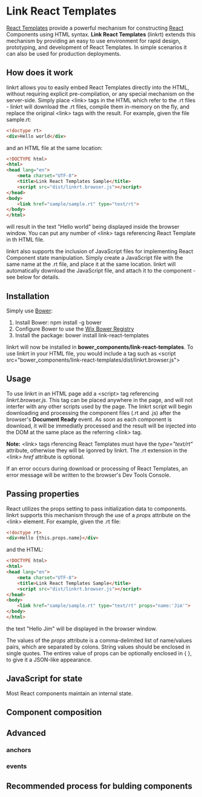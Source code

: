 # Link React Templates

[React Templates](https://github.com/wix/react-templates) provide a powerful mechanism for constructing [React](http://facebook.github.io/react/index.html) Components using HTML syntax. **Link React Templates** (linkrt) extends this mechanism by providing an easy to use environment for rapid design, prototyping, and development of React Templates. In simple scenarios it can also be used for production deployments.

## How does it work
linkrt allows you to easily embed React Templates directly into the HTML, without requiring explicit pre-compilation, or any special mechanism on the server-side. Simply place &lt;link&gt; tags in the HTML which refer to the .rt files - linkrt will download the .rt files, compile them in-memory on the fly, and replace the original &lt;link&gt; tags with the result. For example, given the file sample.rt:

```html
<!doctype rt>
<div>Hello world</div>
```
and an HTML file at the same location:

```html
<!DOCTYPE html>
<html>
<head lang="en">
    <meta charset="UTF-8">
    <title>Link React Templates Sample</title>
    <script src="dist/linkrt.browser.js"></script>
</head>
<body>
    <link href="sample/sample.rt" type="text/rt">
</body>
</html>
```
will result in the text "Hello world" being displayed inside the browser window. You can put any number of &lt;link&gt; tags referencing React Template in th HTML file.

linkrt also supports the inclusion of JavaScript files for implementing React Component state manipulation. Simply create a JavaScript file with the same name at the .rt file, and place it at the same location. linkrt will automatically download the JavaScript file, and attach it to the component - see below for details.

## Installation
Simply use [Bower](http://bower.io/):

1. Install Bower: npm install -g bower
2. Configure Bower to use the [Wix Bower Registry](http://kb.wixpress.com/display/dashboard/Creating+a+bower+component)
2. Install the package: bower install link-react-templates

linkrt will now be installed in **bower_components/link-react-templates**. To use linkrt in your HTML file, you would include a tag such as &lt;script src="bower_components/link-react-templates/dist/linkrt.browser.js"&gt;

## Usage
To use linkrt in an HTML page add a &lt;script&gt; tag referencing *linkrt.browser.js*. This tag can be placed anywhere in the page, and will not interfer with any other scripts used by the page. The linkrt script will begin downloading and processing the component files (.rt and .js) after the browser's **Document Ready** event. As soon as each component is download, it will be immediatly processed and the result will be injected into the DOM at the same place as the referring &lt;link&gt; tag.

**Note:** &lt;link&gt; tags rferencing React Templates must have the *type="text/rt"* attribute, otherwise they will be igonred by linkrt. The .rt extension in the &lt;link&gt; *href* attribute is optional.

If an error occurs during download or processing of React Templates, an error message will be written to the browser's Dev Tools Console.

## Passing properties
React utilizes the props setting to pass initialization data to components. linkrt supports this mechanism through the use of a *props* attribute on the &lt;link&gt; element. For example, given the .rt file:

```html
<!doctype rt>
<div>Hello {this.props.name}</div>
```
and the HTML:

```html
<!DOCTYPE html>
<html>
<head lang="en">
    <meta charset="UTF-8">
    <title>Link React Templates Sample</title>
    <script src="dist/linkrt.browser.js"></script>
</head>
<body>
    <link href="sample/sample.rt" type="text/rt" props="name:'Jim'">
</body>
</html>
```
the text "Hello Jim" will be displayed in the browser window.

The values of the *props* attribute is a comma-delimited list of name/values pairs, which are separated by colons. String values should be enclosed in single quotes. The entires value of props can be optionally enclosed in { }, to give it a JSON-like appearance.

## JavaScript for state
Most React components maintain an internal state. 

## Component composition

## Advanced

### anchors

### events

## Recommended process for bulding components
